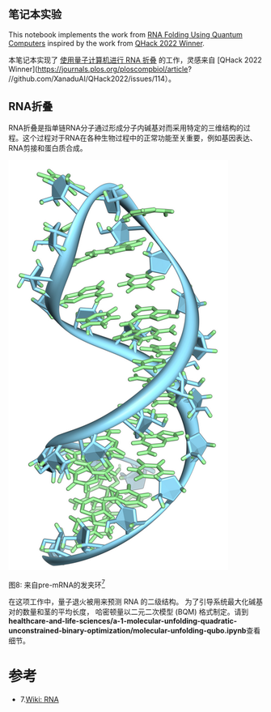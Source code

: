 ## 笔记本实验

This notebook implements the work from [RNA Folding Using Quantum Computers](https://journals.plos.org/ploscompbiol/article?id=10.1371/journal.pcbi.1010032) inspired by the work from [QHack 2022 Winner](https://github.com/XanaduAI/QHack2022/issues/114).

本笔记本实现了 [使用量子计算机进行 RNA 折叠](https://journals.plos.org/ploscompbiol/article?id=10.1371/journal.pcbi.1010032) 的工作，灵感来自 [QHack 2022 Winner](https://journals.plos.org/ploscompbiol/article? //github.com/XanaduAI/QHack2022/issues/114）。

## RNA折叠

RNA折叠是指单链RNA分子通过形成分子内碱基对而采用特定的三维结构的过程。这个过程对于RNA在各种生物过程中的正常功能至关重要，例如基因表达、RNA剪接和蛋白质合成。

![RNA](../../images/pre-mRNA.png)

图8: 来自pre-mRNA的发夹环[<sup>7</sup>](#wiki-rna)

在这项工作中，量子退火被用来预测 RNA 的二级结构。
为了引导系统最大化碱基对的数量和茎的平均长度，
哈密​​顿量以二元二次模型 (BQM) 格式制定。请到**healthcare-and-life-sciences/a-1-molecular-unfolding-quadratic-unconstrained-binary-optimization/molecular-unfolding-qubo.ipynb**查看细节。

# 参考
<div id='wiki-rna'></div>

- 7.[Wiki: RNA](https://en.wikipedia.org/wiki/RNA)